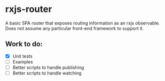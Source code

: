 # rxjs-router

A basic SPA router that exposes routing information as an rxjs observable. Does
not assume any particular front-end framework to support it.

## Work to do:

- [x] Unit tests
- [ ] Examples
- [ ] Better scripts to handle publishing
- [ ] Better scripts to handle watching
